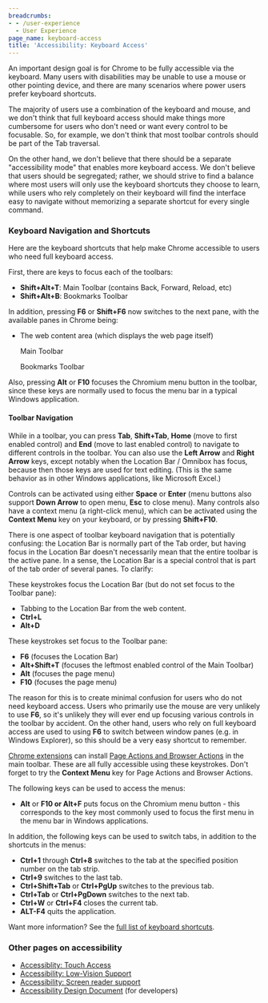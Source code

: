 ```yaml
---
breadcrumbs:
- - /user-experience
  - User Experience
page_name: keyboard-access
title: 'Accessibility: Keyboard Access'
---
```


An important design goal is for Chrome to be fully accessible via the keyboard.
Many users with disabilities may be unable to use a mouse or other pointing
device, and there are many scenarios where power users prefer keyboard
shortcuts.

The majority of users use a combination of the keyboard and mouse, and we don't
think that full keyboard access should make things more cumbersome for users who
don't need or want every control to be focusable. So, for example, we don't
think that most toolbar controls should be part of the Tab traversal.

On the other hand, we don't believe that there should be a separate
"accessibility mode" that enables more keyboard access. We don't believe that
users should be segregated; rather, we should strive to find a balance where
most users will only use the keyboard shortcuts they choose to learn, while
users who rely completely on their keyboard will find the interface easy to
navigate without memorizing a separate shortcut for every single command.

### Keyboard Navigation and Shortcuts

Here are the keyboard shortcuts that help make Chrome accessible to users who
need full keyboard access.

First, there are keys to focus each of the toolbars:

*   **Shift+Alt+T**: Main Toolbar (contains Back, Forward, Reload, etc)
*   **Shift+Alt+B**: Bookmarks Toolbar

In addition, pressing **F6** or **Shift+F6** now switches to the next pane, with
the available panes in Chrome being:

*   The web content area (which displays the web page itself)

    Main Toolbar

    Bookmarks Toolbar

Also, pressing **Alt** or **F10** focuses the Chromium menu button in the
toolbar, since these keys are normally used to focus the menu bar in a typical
Windows application.

#### Toolbar Navigation

While in a toolbar, you can press **Tab**, **Shift+Tab**, **Home** (move to
first enabled control) and **End** (move to last enabled control) to navigate to
different controls in the toolbar. You can also use the **Left Arrow** and
**Right Arrow** keys, except notably when the Location Bar / Omnibox has focus,
because then those keys are used for text editing. (This is the same behavior as
in other Windows applications, like Microsoft Excel.)

Controls can be activated using either **Space** or **Enter** (menu buttons also
support **Down Arrow** to open menu, **Esc** to close menu). Many controls also
have a context menu (a right-click menu), which can be activated using the
**Context Menu** key on your keyboard, or by pressing **Shift+F10**.

There is one aspect of toolbar keyboard navigation that is potentially
confusing: the Location Bar is normally part of the Tab order, but having focus
in the Location Bar doesn't necessarily mean that the entire toolbar is the
active pane. In a sense, the Location Bar is a special control that is part of
the tab order of several panes. To clarify:

These keystrokes focus the Location Bar (but do not set focus to the Toolbar
pane):

*   Tabbing to the Location Bar from the web content.
*   **Ctrl+L**
*   **Alt+D**

These keystrokes set focus to the Toolbar pane:

*   **F6** (focuses the Location Bar)
*   **Alt+Shift+T** (focuses the leftmost enabled control of the Main
            Toolbar)
*   **Alt** (focuses the page menu)
*   **F10** (focuses the page menu)

The reason for this is to create minimal confusion for users who do not need
keyboard access. Users who primarily use the mouse are very unlikely to use
**F6**, so it's unlikely they will ever end up focusing various controls in the
toolbar by accident. On the other hand, users who rely on full keyboard access
are used to using **F6** to switch between window panes (e.g. in Windows
Explorer), so this should be a very easy shortcut to remember.

[Chrome extensions](https://chrome.google.com/extensions) can install [Page
Actions and Browser Actions](http://www.google.com/support/chrome/bin/answer.py)
in the main toolbar. These are all fully accessible using these keystrokes.
Don't forget to try the **Context Menu** key for Page Actions and Browser
Actions.

The following keys can be used to access the menus:

*   **Alt** or **F10 or Alt+F** puts focus on the Chromium menu button -
            this corresponds to the key most commonly used to focus the first
            menu in the menu bar in Windows applications.

In addition, the following keys can be used to switch tabs, in addition to the
shortcuts in the menus:

*   **Ctrl+1** through **Ctrl+8** switches to the tab at the specified
            position number on the tab strip.
*   **Ctrl+9** switches to the last tab.
*   **Ctrl+Shift+Tab** or **Ctrl+PgUp** switches to the previous tab.
*   **Ctrl+Tab** or **Ctrl+PgDown** switches to the next tab.
*   **Ctrl+W** or **Ctrl+F4** closes the current tab.
*   **ALT-F4** quits the application.

Want more information? See the [full list of keyboard
shortcuts](https://support.google.com/chrome/answer/157179).

### Other pages on accessibility

*   [Accessiblity: Touch Access](/user-experience/touch-access)
*   [Accessibility: Low-Vision
            Support](/user-experience/low-vision-support)
*   [Accessibility: Screen reader
            support](/user-experience/assistive-technology-support)
*   [Accessibility Design
            Document](/developers/design-documents/accessibility) (for
            developers)